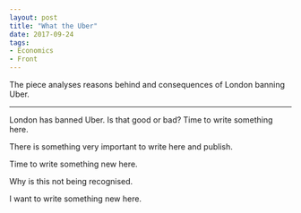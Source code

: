 ```yaml
---
layout: post
title: "What the Uber"
date: 2017-09-24
tags:
- Economics
- Front
---
```


The piece analyses reasons behind and consequences of London banning Uber.

--- 

London has banned Uber. Is that good or bad? Time to write something here. 

There is something very important to write here and publish.

Time to write something new here. 

Why is this not being recognised.

I want to write something new here. 
